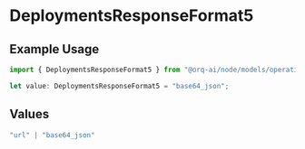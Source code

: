 # DeploymentsResponseFormat5

## Example Usage

```typescript
import { DeploymentsResponseFormat5 } from "@orq-ai/node/models/operations";

let value: DeploymentsResponseFormat5 = "base64_json";
```

## Values

```typescript
"url" | "base64_json"
```